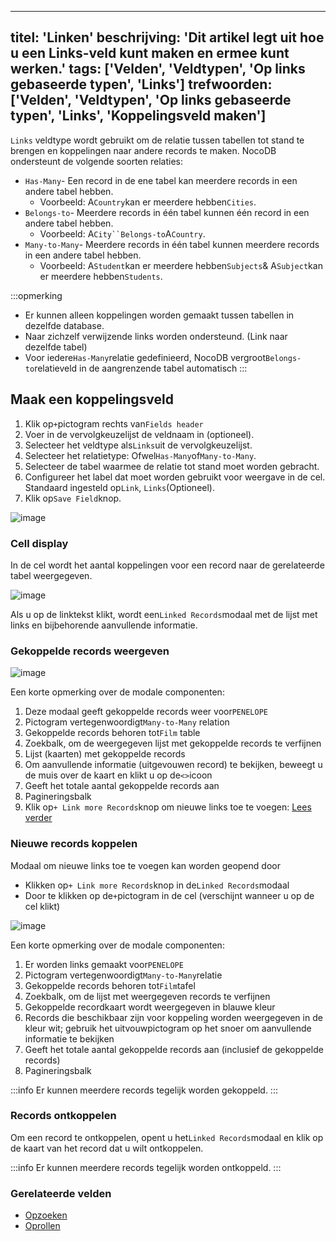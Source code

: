 ***

titel: 'Linken'
beschrijving: 'Dit artikel legt uit hoe u een Links-veld kunt maken en ermee kunt werken.'
tags: \['Velden', 'Veldtypen', 'Op links gebaseerde typen', 'Links']
trefwoorden: \['Velden', 'Veldtypen', 'Op links gebaseerde typen', 'Links', 'Koppelingsveld maken']
---------------------------------------------------------------------------------------------------

`Links` veldtype wordt gebruikt om de relatie tussen tabellen tot stand te brengen en koppelingen naar andere records te maken.
NocoDB ondersteunt de volgende soorten relaties:

* `Has-Many`- Een record in de ene tabel kan meerdere records in een andere tabel hebben.
  * Voorbeeld: A`Country`kan er meerdere hebben`Cities`.
* `Belongs-to`- Meerdere records in één tabel kunnen één record in een andere tabel hebben.
  * Voorbeeld: A`City``Belongs-to`A`Country`.
* `Many-to-Many`- Meerdere records in één tabel kunnen meerdere records in een andere tabel hebben.
  * Voorbeeld: A`Student`kan er meerdere hebben`Subjects`& A`Subject`kan er meerdere hebben`Students`.

:::opmerking

* Er kunnen alleen koppelingen worden gemaakt tussen tabellen in dezelfde database.
* Naar zichzelf verwijzende links worden ondersteund. (Link naar dezelfde tabel)
* Voor iedere`Has-Many`relatie gedefinieerd, NocoDB vergroot`Belongs-to`relatieveld in de aangrenzende tabel automatisch
  :::

## Maak een koppelingsveld

1. Klik op`+`pictogram rechts van`Fields header`
2. Voer in de vervolgkeuzelijst de veldnaam in (optioneel).
3. Selecteer het veldtype als`Links`uit de vervolgkeuzelijst.
4. Selecteer het relatietype: Ofwel`Has-Many`of`Many-to-Many`.
5. Selecteer de tabel waarmee de relatie tot stand moet worden gebracht.
6. Configureer het label dat moet worden gebruikt voor weergave in de cel. Standaard ingesteld op`Link`, `Links`(Optioneel).
7. Klik op`Save Field`knop.

![image](/img/v2/fields/types/links.png)

### Cell display

In de cel wordt het aantal koppelingen voor een record naar de gerelateerde tabel weergegeven.

![image](/img/v2/fields/links-cell-display.png)

Als u op de linktekst klikt, wordt een`Linked Records`modaal met de lijst met links en bijbehorende aanvullende informatie.

### Gekoppelde records weergeven

![image](/img/v2/fields/linked-record-modal.png)

Een korte opmerking over de modale componenten:

1. Deze modaal geeft gekoppelde records weer voor`PENELOPE`
2. Pictogram vertegenwoordigt`Many-to-Many` relation
3. Gekoppelde records behoren tot`Film` table
4. Zoekbalk, om de weergegeven lijst met gekoppelde records te verfijnen
5. Lijst (kaarten) met gekoppelde records
6. Om aanvullende informatie (uitgevouwen record) te bekijken, beweegt u de muis over de kaart en klikt u op de`<>`icoon
7. Geeft het totale aantal gekoppelde records aan
8. Pagineringsbalk
9. Klik op`+ Link more Records`knop om nieuwe links toe te voegen: [Lees verder](#link-new-records)

### Nieuwe records koppelen

Modaal om nieuwe links toe te voegen kan worden geopend door

* Klikken op`+ Link more Records`knop in de`Linked Records`modaal
* Door te klikken op de`+`pictogram in de cel (verschijnt wanneer u op de cel klikt)

![image](/img/v2/fields/add-link-modal.png)

Een korte opmerking over de modale componenten:

1. Er worden links gemaakt voor`PENELOPE`
2. Pictogram vertegenwoordigt`Many-to-Many`relatie
3. Gekoppelde records behoren tot`Film`tafel
4. Zoekbalk, om de lijst met weergegeven records te verfijnen
5. Gekoppelde recordkaart wordt weergegeven in blauwe kleur
6. Records die beschikbaar zijn voor koppeling worden weergegeven in de kleur wit; gebruik het uitvouwpictogram op het snoer om aanvullende informatie te bekijken
7. Geeft het totale aantal gekoppelde records aan (inclusief de gekoppelde records)
8. Pagineringsbalk

:::info
Er kunnen meerdere records tegelijk worden gekoppeld.
:::

### Records ontkoppelen

Om een record te ontkoppelen, opent u het`Linked Records`modaal en klik op de kaart van het record dat u wilt ontkoppelen.

:::info
Er kunnen meerdere records tegelijk worden ontkoppeld.
:::

### Gerelateerde velden

* [Opzoeken](020.lookup.md)
* [Oprollen](030.rollup.md)
